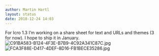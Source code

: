 ```yaml
---
author: Martin Hartl
layout: status
date: 2018-12-24 14:03
---
```

For Icro 1.3 I’m working on a share sheet for text and URLs and themes (3 for now). I hope to ship it in January.
![C91BA583-B124-4F3E-B7B9-4C92A341C87C.jpg](http://share.hartl.co/micro/C91BA583-B124-4F3E-B7B9-4C92A341C87C.jpg)
![FCA3F88E-D417-4DEF-8D16-FB1BECE35286.jpg](http://share.hartl.co/micro/FCA3F88E-D417-4DEF-8D16-FB1BECE35286.jpg)